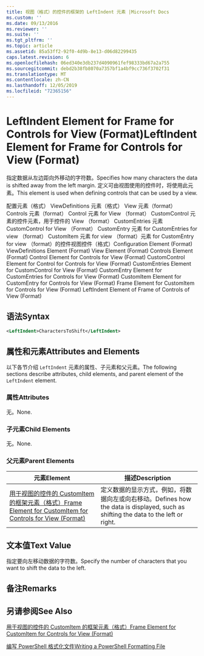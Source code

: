 ```yaml
---
title: 视图（格式）的控件的框架的 LeftIndent 元素 |Microsoft Docs
ms.custom: ''
ms.date: 09/13/2016
ms.reviewer: ''
ms.suite: ''
ms.tgt_pltfrm: ''
ms.topic: article
ms.assetid: 85a53ff2-92f0-4d9b-8e13-d06d82299435
caps.latest.revision: 6
ms.openlocfilehash: 06ed340e3db237d4090961fef98333bd67a2a755
ms.sourcegitcommit: debd2b38fb8070a7357bf1a4bf9cc736f3702f31
ms.translationtype: MT
ms.contentlocale: zh-CN
ms.lasthandoff: 12/05/2019
ms.locfileid: "72365156"
---
```

# <a name="leftindent-element-for-frame-for-controls-for-view-format"></a><span data-ttu-id="d03dc-102">LeftIndent Element for Frame for Controls for View (Format)</span><span class="sxs-lookup"><span data-stu-id="d03dc-102">LeftIndent Element for Frame for Controls for View (Format)</span></span>

<span data-ttu-id="d03dc-103">指定数据从左边距向外移动的字符数。</span><span class="sxs-lookup"><span data-stu-id="d03dc-103">Specifies how many characters the data is shifted away from the left margin.</span></span> <span data-ttu-id="d03dc-104">定义可由视图使用的控件时，将使用此元素。</span><span class="sxs-lookup"><span data-stu-id="d03dc-104">This element is used when defining controls that can be used by a view.</span></span>

<span data-ttu-id="d03dc-105">配置元素（格式） ViewDefinitions 元素（格式） View 元素（format） Controls 元素（format） Control 元素 for View （format） CustomControl 元素的控件元素，用于控件的 View （format） CustomEntries 元素CustomControl for View （Format） CustomEntry 元素 for CustomEntries for view （format） CustomItem 元素 for view （format）元素 for CustomEntry for view （format）的控件视图控件（格式）</span><span class="sxs-lookup"><span data-stu-id="d03dc-105">Configuration Element (Format) ViewDefinitions Element (Format) View Element (Format) Controls Element (Format) Control Element for Controls for View (Format) CustomControl Element for Control for Controls for View (Format) CustomEntries Element for CustomControl for View (Format) CustomEntry Element for CustomEntries for Controls for View (Format) CustomItem Element for CustomEntry for Controls for View (Format) Frame Element for CustomItem for Controls for View (Format) LeftIndent Element of Frame of Controls of View (Format)</span></span>

## <a name="syntax"></a><span data-ttu-id="d03dc-106">语法</span><span class="sxs-lookup"><span data-stu-id="d03dc-106">Syntax</span></span>

```xml
<LeftIndent>CharactersToShift</LeftIndent>
```

## <a name="attributes-and-elements"></a><span data-ttu-id="d03dc-107">属性和元素</span><span class="sxs-lookup"><span data-stu-id="d03dc-107">Attributes and Elements</span></span>

<span data-ttu-id="d03dc-108">以下各节介绍 `LeftIndent` 元素的属性、子元素和父元素。</span><span class="sxs-lookup"><span data-stu-id="d03dc-108">The following sections describe attributes, child elements, and parent element of the `LeftIndent` element.</span></span>

### <a name="attributes"></a><span data-ttu-id="d03dc-109">属性</span><span class="sxs-lookup"><span data-stu-id="d03dc-109">Attributes</span></span>

<span data-ttu-id="d03dc-110">无。</span><span class="sxs-lookup"><span data-stu-id="d03dc-110">None.</span></span>

### <a name="child-elements"></a><span data-ttu-id="d03dc-111">子元素</span><span class="sxs-lookup"><span data-stu-id="d03dc-111">Child Elements</span></span>

<span data-ttu-id="d03dc-112">无。</span><span class="sxs-lookup"><span data-stu-id="d03dc-112">None.</span></span>

### <a name="parent-elements"></a><span data-ttu-id="d03dc-113">父元素</span><span class="sxs-lookup"><span data-stu-id="d03dc-113">Parent Elements</span></span>

|<span data-ttu-id="d03dc-114">元素</span><span class="sxs-lookup"><span data-stu-id="d03dc-114">Element</span></span>|<span data-ttu-id="d03dc-115">描述</span><span class="sxs-lookup"><span data-stu-id="d03dc-115">Description</span></span>|
|-------------|-----------------|
|[<span data-ttu-id="d03dc-116">用于视图的控件的 CustomItem 的框架元素（格式）</span><span class="sxs-lookup"><span data-stu-id="d03dc-116">Frame Element for CustomItem for Controls for View (Format)</span></span>](./frame-element-for-customitem-for-controls-for-view-format.md)|<span data-ttu-id="d03dc-117">定义数据的显示方式，例如，将数据向左或向右移动。</span><span class="sxs-lookup"><span data-stu-id="d03dc-117">Defines how the data is displayed, such as shifting the data to the left or right.</span></span>|

## <a name="text-value"></a><span data-ttu-id="d03dc-118">文本值</span><span class="sxs-lookup"><span data-stu-id="d03dc-118">Text Value</span></span>

<span data-ttu-id="d03dc-119">指定要向左移动数据的字符数。</span><span class="sxs-lookup"><span data-stu-id="d03dc-119">Specify the number of characters that you want to shift the data to the left.</span></span>

## <a name="remarks"></a><span data-ttu-id="d03dc-120">备注</span><span class="sxs-lookup"><span data-stu-id="d03dc-120">Remarks</span></span>

## <a name="see-also"></a><span data-ttu-id="d03dc-121">另请参阅</span><span class="sxs-lookup"><span data-stu-id="d03dc-121">See Also</span></span>

[<span data-ttu-id="d03dc-122">用于视图的控件的 CustomItem 的框架元素（格式）</span><span class="sxs-lookup"><span data-stu-id="d03dc-122">Frame Element for CustomItem for Controls for View (Format)</span></span>](./frame-element-for-customitem-for-controls-for-view-format.md)

[<span data-ttu-id="d03dc-123">编写 PowerShell 格式化文件</span><span class="sxs-lookup"><span data-stu-id="d03dc-123">Writing a PowerShell Formatting File</span></span>](./writing-a-powershell-formatting-file.md)
